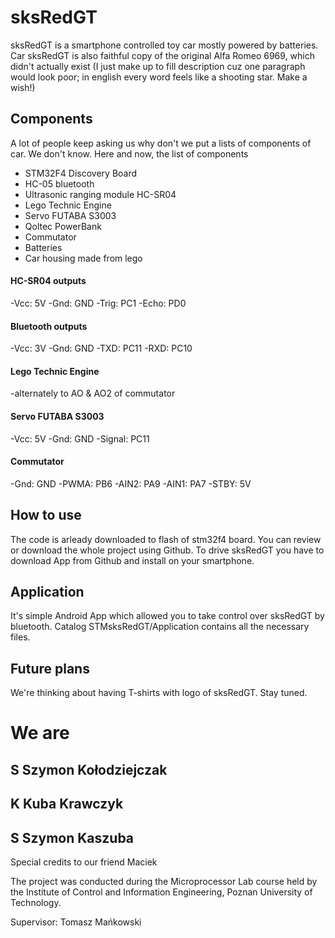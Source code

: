 # sksRedGT

sksRedGT is a smartphone controlled toy car mostly powered by batteries. 
Car sksRedGT is also faithful copy of the original Alfa Romeo 6969, which didn't actually exist
(I just make up to fill description cuz one paragraph would look poor; in english every word feels like a shooting star. Make a wish!)

## Components

A lot of people keep asking us why don't we put a lists of components of car. We don't know. 
Here and now, the list of components

- STM32F4 Discovery Board
- HC-05 bluetooth
- Ultrasonic ranging module HC-SR04
- Lego Technic Engine
- Servo FUTABA S3003
- Qoltec PowerBank
- Commutator
- Batteries
- Car housing made from lego


#### HC-SR04 outputs
                    
-Vcc: 5V
-Gnd: GND
-Trig: PC1
-Echo: PD0

#### Bluetooth outputs

-Vcc: 3V
-Gnd: GND
-TXD: PC11
-RXD: PC10

#### Lego Technic Engine

-alternately to AO & AO2 of commutator

#### Servo FUTABA S3003

-Vcc: 5V
-Gnd: GND
-Signal: PC11

#### Commutator

-Gnd: GND
-PWMA: PB6
-AIN2: PA9
-AIN1: PA7
-STBY: 5V


## How to use

The code is arleady downloaded to flash of stm32f4 board. You can review or download the whole project using Github.
To drive sksRedGT you have to download App from Github and install on your smartphone.


## Application

It's simple Android App which allowed you to take control over sksRedGT by bluetooth.
Catalog STMsksRedGT/Application contains all the necessary files.

## Future plans

We're thinking about having T-shirts with logo of sksRedGT. Stay tuned.

# We are

## S  Szymon Kołodziejczak
## K  Kuba Krawczyk
## S  Szymon Kaszuba

Special credits to our friend Maciek


The project was conducted during the Microprocessor Lab course held by the Institute of Control and Information Engineering, Poznan University of Technology.

Supervisor: Tomasz Mańkowski








